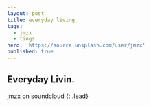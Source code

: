 ```yaml
---
layout: post
title: everyday living
tags:
  - jmzx
  - tings
hero: 'https://source.unsplash.com/user/jmzx'
published: true
---
```

## Everyday Livin.
jmzx on
soundcloud
{: .lead}
[^1]: soundcloud
